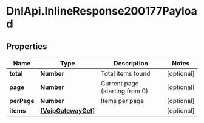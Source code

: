 # DnlApi.InlineResponse200177Payload

## Properties
Name | Type | Description | Notes
------------ | ------------- | ------------- | -------------
**total** | **Number** | Total items found | [optional] 
**page** | **Number** | Current page (starting from 0) | [optional] 
**perPage** | **Number** | Items per page | [optional] 
**items** | [**[VoipGatewayGet]**](VoipGatewayGet.md) |  | [optional] 



